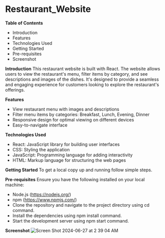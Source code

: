 # Restaurant_Website
**Table of Contents**
- Introduction
- Features
- Technologies Used
- Getting Started
- Pre-requisites
- Screenshot

**Introduction**
This restaurant website is built with React. The website allows users to view the restaurant's menu, filter items by category, and see descriptions and images of the dishes. It's designed to provide a seamless and engaging experience for customers looking to explore the restaurant's offerings.

**Features**
- View restaurant menu with images and descriptions
- Filter menu items by categories: Breakfast, Lunch, Evening, Dinner
- Responsive design for optimal viewing on different devices
- Easy-to-navigate interface

 **Technologies Used**
- React: JavaScript library for building user interfaces
- CSS: Styling the application
- JavaScript: Programming language for adding interactivity
- HTML: Markup language for structuring the web pages

**Getting Started**
To get a local copy up and running follow simple steps.

**Pre-requisites**
Ensure you have the following installed on your local machine:

- Node.js (https://nodejs.org/)
- npm (https://www.npmjs.com/)
- Clone the repository and navigate to the project directory using cd command.
- Install the dependencies using npm install command.
- Start the development server using npm start command.

**Screenshot**
![Screen Shot 2024-06-27 at 2 39 04 AM](https://github.com/sr2498/Restaurant_Website/assets/134464080/8ea3ba32-903b-46e5-83b2-c7278061de5d)

